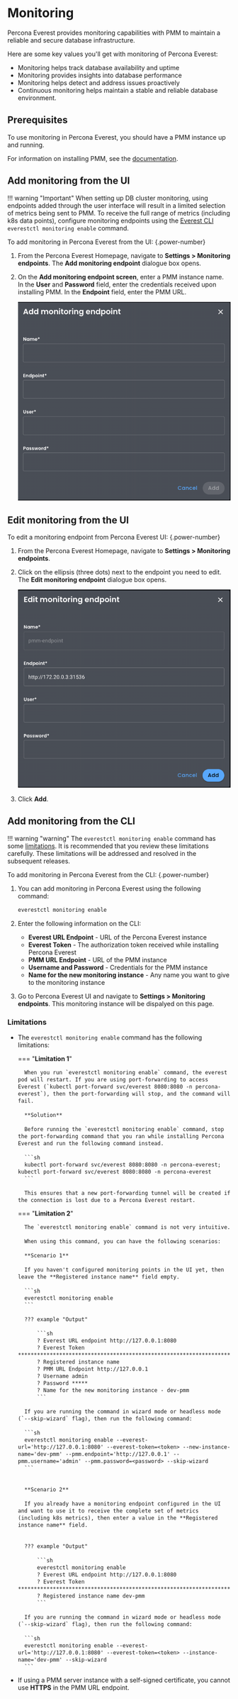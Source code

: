 # Monitoring

Percona Everest provides monitoring capabilities with PMM to maintain a reliable and secure database infrastructure.

Here are some key values you'll get with monitoring of Percona Everest:

- Monitoring helps track database availability and uptime
- Monitoring provides insights into database performance
- Monitoring helps detect and address issues proactively
- Continuous monitoring helps maintain a stable and reliable database environment.


## Prerequisites

To use monitoring in Percona Everest, you should have a PMM instance up and running.

For information on installing PMM, see the [documentation](https://docs.percona.com/percona-monitoring-and-management/setting-up/index.html).

## Add monitoring from the UI

!!! warning "Important"
    When setting up DB cluster monitoring, using endpoints added through the user interface will result in a limited selection of metrics being sent to PMM. To receive the full range of metrics (including k8s data points), configure monitoring endpoints using the [Everest CLI](../install/installEverestCLI.md) `everestctl monitoring enable` command.

To add monitoring in Percona Everest from the UI:
{.power-number}

1. From the Percona Everest Homepage, navigate to <i class="uil uil-cog"></i> **Settings > Monitoring endpoints**. The **Add monitoring endpoint** dialogue box opens.

2. On the **Add monitoring endpoint screen**, enter a PMM instance name. In the **User** and **Password** field, enter the credentials received upon installing PMM. In the **Endpoint** field, enter the PMM URL.

    ![!image](../images/everest_add_endpoint.png)


## Edit monitoring from the UI

To edit a monitoring endpoint from Percona Everest UI:
{.power-number}

1. From the Percona Everest Homepage, navigate to <i class="uil uil-cog"></i> **Settings > Monitoring endpoints**.

2. Click on the ellipsis (three dots) next to the endpoint you need to edit. The **Edit monitoring endpoint** dialogue box opens.

     ![!image](../images/everest_endpoint_edit.png)

3. Click **Add**.


## Add monitoring from the CLI

!!! warning "warning"
    The `everestctl monitoring enable` command has some [limitations](#limitations). It is recommended that you review these limitations carefully. These limitations will be addressed and resolved in the subsequent releases.


To add monitoring in Percona Everest from the CLI:
{.power-number}

1. You can add monitoring in Percona Everest using the following command:

    ```sh
    everestctl monitoring enable
    ```

2. Enter the following information on the CLI:

    - **Everest URL Endpoint** - URL of the Percona Everest instance
    - **Everest Token** - The authorization token received while installing Percona Everest
    - **PMM URL Endpoint** - URL of the PMM instance
    - **Username and Password** - Credentials for the PMM instance
    - **Name for the new monitoring instance** - Any name you want to give to the monitoring instance
    
3. Go to Percona Everest UI and navigate to <i class="uil uil-cog"></i> **Settings > Monitoring endpoints**. This monitoring instance will be dispalyed on this page.



### Limitations

- The `everestctl monitoring enable` command has the following limitations:

    === "**Limitation 1**"

        When you run `everestctl monitoring enable` command, the everest pod will restart. If you are using port-forwarding to access Everest (`kubectl port-forward svc/everest 8080:8080 -n percona-everest`), then the port-forwarding will stop, and the command will fail.
        
        **Solution**

        Before running the `everestctl monitoring enable` command, stop the port-forwarding command that you ran while installing Percona Everest and run the following command instead.

        ```sh
        kubectl port-forward svc/everest 8080:8080 -n percona-everest; kubectl port-forward svc/everest 8080:8080 -n percona-everest 
        ```
        
        This ensures that a new port-forwarding tunnel will be created if the connection is lost due to a Percona Everest restart.

    === "**Limitation 2**"

        The `everestctl monitoring enable` command is not very intuitive. 
        
        When using this command, you can have the following scenarios:

        **Scenario 1**

        If you haven't configured monitoring points in the UI yet, then leave the **Registered instance name** field empty.

        ```sh
        everestctl monitoring enable
        ```
        
        ??? example "Output"

            ```sh
            ? Everest URL endpoint http://127.0.0.1:8080
            ? Everest Token ********************************************************************************************************************************
            ? Registered instance name
            ? PMM URL Endpoint http://127.0.0.1
            ? Username admin
            ? Password *****
            ? Name for the new monitoring instance - dev-pmm
            ```
    
        If you are running the command in wizard mode or headless mode (`--skip-wizard` flag), then run the following command:

        ```sh
        everestctl monitoring enable --everest-url='http://127.0.0.1:8080' --everest-token=<token> --new-instance-name='dev-pmm' --pmm.endpoint='http://127.0.0.1' --pmm.username='admin' --pmm.password=<password> --skip-wizard
        ```


        **Scenario 2**
        
        If you already have a monitoring endpoint configured in the UI and want to use it to receive the complete set of metrics (including k8s metrics), then enter a value in the **Registered instance name** field.


        ??? example "Output"

            ```sh
            everestctl monitoring enable
            ? Everest URL endpoint http://127.0.0.1:8080
            ? Everest Token ********************************************************************************************************************************
            ? Registered instance name dev-pmm
            ```

        If you are running the command in wizard mode or headless mode (`--skip-wizard` flag), then run the following command:

        ```sh
        everestctl monitoring enable --everest-url='http://127.0.0.1:8080' --everest-token=<token> --instance-name='dev-pmm' --skip-wizard
        ```

-   If using a PMM server instance with a self-signed certificate, you cannot use **HTTPS** in the PMM URL endpoint.







 


